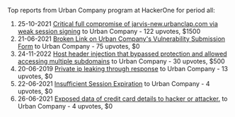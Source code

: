 Top reports from Urban Company program at HackerOne for period all:

1. 25-10-2021 [Critical full compromise of jarvis-new.urbanclap.com via weak session signing](https://hackerone.com/reports/1380121) to Urban Company - 122 upvotes, $1500
2. 21-06-2021 [Broken Link on Urban Company's Vulnerability Submission Form](https://hackerone.com/reports/1239334) to Urban Company - 75 upvotes, $0
3. 24-11-2022 [Host header injection that bypassed protection and allowed accessing multiple subdomains](https://hackerone.com/reports/1783015) to Urban Company - 30 upvotes, $500
4. 20-06-2019 [Private ip leaking through response](https://hackerone.com/reports/622937) to Urban Company - 13 upvotes, $0
5. 22-06-2021 [Insufficient Session Expiration](https://hackerone.com/reports/1241483) to Urban Company - 4 upvotes, $0
6. 26-06-2021 [Exposed data of credit card details to hacker or attacker.](https://hackerone.com/reports/1245094) to Urban Company - 4 upvotes, $0
